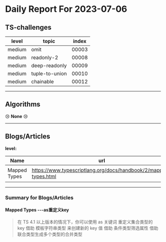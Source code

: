 # Daily Report For 2023-07-06

## TS-challenges

| level  | topic          | index |
| ------ | -------------- | ----- |
| medium | omit           | 00003 |
| medium | readonly-2     | 00008 |
| medium | deep-readonly  | 00009 |
| medium | tuple-to-union | 00010 |
| medium | chainable      | 00012 |

---

## Algorithms

:cry: **None** :cry:

---

## Blogs/Articles

**level:**

| Name         | url                                                              | level           | output      |
| ------------ | ---------------------------------------------------------------- | --------------- | ----------- |
| Mapped Types | https://www.typescriptlang.org/docs/handbook/2/mapped-types.html | :laughing: Good | as重定义key |

---

### Summary for Blogs/Articles

#### Mapped Types ---as重定义key

> 在 TS 4.1 以上版本的情况下，你可以使用 as 关键词 重定义集合类型的 key
> 借助 模板字符串类型 来创建新的 key 值
> 借助 条件类型筛选属性
> 借助 联合类型生成多个类型的合并类型
